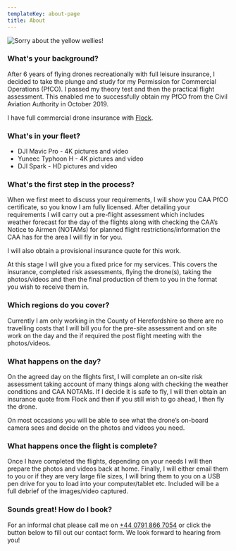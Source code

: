 ```yaml
---
templateKey: about-page
title: About
---
```

![Sorry about the yellow wellies! ](/img/passed.jpg)

### What's your background?

After 6 years of flying drones recreationally with full leisure insurance, I decided to take the plunge and study for my Permission for Commercial Operations (PfCO).  I passed my theory test and then the practical  flight assessment.  This enabled me to successfully obtain my PfCO from the Civil Aviation Authority in October 2019. 

I have full commercial drone insurance with [Flock](https://flockcover.com/).

### What's in your fleet?

* DJI Mavic Pro - 4K pictures and video
* Yuneec Typhoon H - 4K pictures and video 
* DJI Spark - HD pictures and video

### What's the first step in the process?

When we first meet to discuss your requirements, I will show you CAA PfCO certificate, so you know I am fully licensed.  After detailing your requirements I will carry out a pre-flight assessment which includes weather forecast for the day of the flights along with checking the CAA’s Notice to Airmen (NOTAMs) for planned flight restrictions/information the CAA has for the area I will fly in for you. 

I will also obtain a provisional insurance quote for this work.  

At this stage I will give you a fixed price for my services. This covers the insurance, completed risk assessments, flying the drone(s), taking the photos/videos and then the final production of them to you in the format you wish to receive them in. 

### Which regions do you cover?

Currently I am only working  in the County of Herefordshire so there are no travelling costs that I will bill you for the pre-site assessment and on site work on the day and the if required the post flight meeting with the photos/videos. 

### What happens on the day?

On the agreed day on the flights first, I will complete an on-site risk assessment taking account of many things along with checking the weather conditions and CAA NOTAMs. If I decide it is safe to fly, I will then obtain an insurance quote from Flock and then if you still wish to go ahead, I then fly the drone. 

On most occasions you will be able to see what the drone’s on-board camera sees and decide on the photos and videos you need. 

### What happens once the flight is complete?

Once I have completed the flights, depending on your needs I will then prepare the photos and videos back at home.  Finally, I will either email them to you or if they are very large file sizes, I will bring them to you on a USB pen drive for you to load into your computer/tablet etc. Included will be a full debrief of the images/video captured.

### Sounds great! How do I book?

For an informal chat please call me on [+44 0791 866 7054](<tel:+44 0791 866 7054>) or click the button below to fill out our contact form. We look forward to hearing from you!
